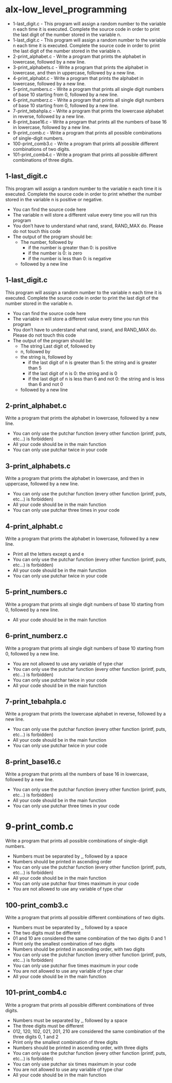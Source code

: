 # alx-low_level_programming
* 1-last_digit.c - This program will assign a random number to the variable n each time it is executed. Complete the source code in order to print the last digit of the number stored in the variable n.
* 1-last_digit.c - This program will assign a random number to the variable n each time it is executed. Complete the source code in order to print the last digit of the number stored in the variable n.
* 2-print_alphabet.c - Write a program that prints the alphabet in lowercase, followed by a new line.
* 3-print_alphabets.c - Write a program that prints the alphabet in lowercase, and then in uppercase, followed by a new line.
* 4-print_alphabt.c - Write a program that prints the alphabet in lowercase, followed by a new line.
* 5-print_numbers.c - Write a program that prints all single digit numbers of base 10 starting from 0, followed by a new line.
* 6-print_numberz.c - Write a program that prints all single digit numbers of base 10 starting from 0, followed by a new line.
* 7-print_tebahpla.c - Write a program that prints the lowercase alphabet in reverse, followed by a new line.
* 8-print_base16.c - Write a program that prints all the numbers of base 16 in lowercase, followed by a new line.
* 9-print_comb.c - Write a program that prints all possible combinations of single-digit numbers.
* 100-print_comb3.c - Write a program that prints all possible different combinations of two digits.
* 101-print_comb4.c - Write a program that prints all possible different combinations of three digits.





## 1-last_digit.c
This program will assign a random number to the variable n each time it is executed. Complete the source code in order to print whether the number stored in the variable n is positive or negative.

* You can find the source code here
* The variable n will store a different value every time you will run this program
* You don’t have to understand what rand, srand, RAND_MAX do. Please do not touch this code
* The output of the program should be:
	* The number, followed by
		* if the number is greater than 0: is positive
		* if the number is 0: is zero
		* if the number is less than 0: is negative
	* followed by a new line

## 1-last_digit.c
This program will assign a random number to the variable n each time it is executed. Complete the source code in order to print the last digit of the number stored in the variable n.

* You can find the source code here
* The variable n will store a different value every time you run this program
* You don’t have to understand what rand, srand, and RAND_MAX do. Please do not touch this code
* The output of the program should be:
	* The string Last digit of, followed by
	* n, followed by
	* the string is, followed by
		* if the last digit of n is greater than 5: the string and is greater than 5
		* if the last digit of n is 0: the string and is 0
		* if the last digit of n is less than 6 and not 0: the string and is less than 6 and not 0
	* followed by a new line

## 2-print_alphabet.c
Write a program that prints the alphabet in lowercase, followed by a new line.

* You can only use the putchar function (every other function (printf, puts, etc…) is forbidden)
* All your code should be in the main function
* You can only use putchar twice in your code

## 3-print_alphabets.c
Write a program that prints the alphabet in lowercase, and then in uppercase, followed by a new line.

* You can only use the putchar function (every other function (printf, puts, etc…) is forbidden)
* All your code should be in the main function
* You can only use putchar three times in your code

## 4-print_alphabt.c
Write a program that prints the alphabet in lowercase, followed by a new line.

* Print all the letters except q and e
* You can only use the putchar function (every other function (printf, puts, etc…) is forbidden)
* All your code should be in the main function
* You can only use putchar twice in your code

## 5-print_numbers.c
Write a program that prints all single digit numbers of base 10 starting from 0, followed by a new line.

* All your code should be in the main function

## 6-print_numberz.c
Write a program that prints all single digit numbers of base 10 starting from 0, followed by a new line.

* You are not allowed to use any variable of type char
* You can only use the putchar function (every other function (printf, puts, etc…) is forbidden)
* You can only use putchar twice in your code
* All your code should be in the main function

## 7-print_tebahpla.c
Write a program that prints the lowercase alphabet in reverse, followed by a new line.

* You can only use the putchar function (every other function (printf, puts, etc…) is forbidden)
* All your code should be in the main function
* You can only use putchar twice in your code

## 8-print_base16.c
Write a program that prints all the numbers of base 16 in lowercase, followed by a new line.

* You can only use the putchar function (every other function (printf, puts, etc…) is forbidden)
* All your code should be in the main function
* You can only use putchar three times in your code

# 9-print_comb.c
Write a program that prints all possible combinations of single-digit numbers.

* Numbers must be separated by ,, followed by a space
* Numbers should be printed in ascending order
* You can only use the putchar function (every other function (printf, puts, etc…) is forbidden)
* All your code should be in the main function
* You can only use putchar four times maximum in your code
* You are not allowed to use any variable of type char

## 100-print_comb3.c
Write a program that prints all possible different combinations of two digits.

* Numbers must be separated by ,, followed by a space
* The two digits must be different
* 01 and 10 are considered the same combination of the two digits 0 and 1
* Print only the smallest combination of two digits
* Numbers should be printed in ascending order, with two digits
* You can only use the putchar function (every other function (printf, puts, etc…) is forbidden)
* You can only use putchar five times maximum in your code
* You are not allowed to use any variable of type char
* All your code should be in the main function

## 101-print_comb4.c
Write a program that prints all possible different combinations of three digits.

* Numbers must be separated by ,, followed by a space
* The three digits must be different
* 012, 120, 102, 021, 201, 210 are considered the same combination of the three digits 0, 1 and 2
* Print only the smallest combination of three digits
* Numbers should be printed in ascending order, with three digits
* You can only use the putchar function (every other function (printf, puts, etc…) is forbidden)
* You can only use putchar six times maximum in your code
* You are not allowed to use any variable of type char
* All your code should be in the main function
